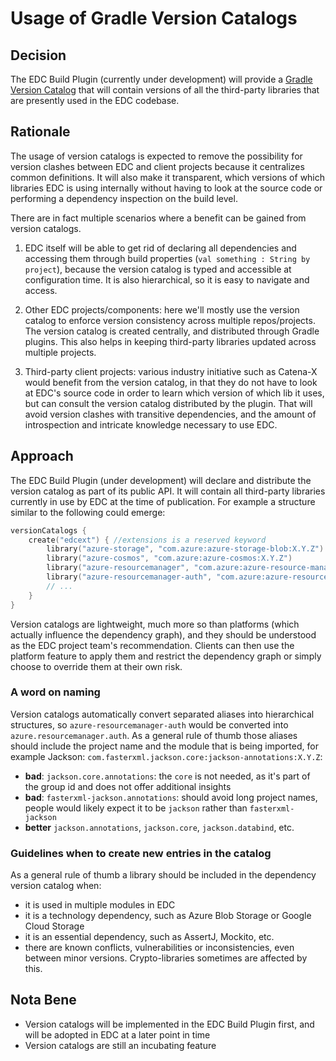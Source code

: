 # Usage of Gradle Version Catalogs

## Decision

The EDC Build Plugin (currently under development) will provide
a [Gradle Version Catalog](https://docs.gradle.org/7.4/userguide/platforms.html)
that will contain versions of all the third-party libraries that are presently used in the EDC codebase.

## Rationale

The usage of version catalogs is expected to remove the possibility for version clashes between EDC and client projects
because it centralizes common definitions.
It will also make it transparent, which versions of which libraries EDC is using internally without having to look at
the source code or performing a dependency inspection on the build level.

There are in fact multiple scenarios where a benefit can be gained from version catalogs.

1. EDC itself will be able to get rid of declaring all dependencies and accessing them through build
   properties (`val something : String by project`), because the version catalog is typed and accessible at
   configuration time. It is also hierarchical, so it is easy to navigate and access.

2. Other EDC projects/components: here we'll mostly use the version catalog to enforce version consistency across
   multiple repos/projects. The version catalog is created centrally, and distributed through Gradle plugins. This also
   helps in keeping third-party libraries updated across multiple projects.

3. Third-party client projects: various industry initiative such as Catena-X would benefit from the version catalog, in
   that they do not have to look at EDC's source code in order to learn which version of which lib it uses, but can
   consult the version catalog distributed by the plugin. That will avoid version clashes with transitive dependencies,
   and the amount of introspection and intricate knowledge necessary to use EDC.

## Approach

The EDC Build Plugin (under development) will declare and distribute the version catalog as part of its public API. It
will contain all third-party libraries currently in use by EDC at the time of publication. For example a structure
similar to the following could emerge:

```kotlin
versionCatalogs {
    create("edcext") { //extensions is a reserved keyword
        library("azure-storage", "com.azure:azure-storage-blob:X.Y.Z")
        library("azure-cosmos", "com.azure:azure-cosmos:X.Y.Z")
        library("azure-resourcemanager", "com.azure:azure-resource-manager:X.Y.Z")
        library("azure-resourcemanager-auth", "com.azure:azure-resource-manager-authorization:X.Y.Z")
        // ...
    }
}
```

Version catalogs are lightweight, much more so than platforms (which actually influence the dependency graph), and they
should be understood as the EDC project team's recommendation. Clients can then use the platform feature to apply them
and restrict the dependency graph or simply choose to override them at their own risk.

### A word on naming

Version catalogs automatically convert separated aliases into hierarchical structures, so `azure-resourcemanager-auth`
would be converted into `azure.resourcemanager.auth`. As a general rule of thumb those aliases should include the
project name and the module that is being imported, for example
Jackson: `com.fasterxml.jackson.core:jackson-annotations:X.Y.Z`:

- **bad**: `jackson.core.annotations`: the `core` is not needed, as it's part of the group id and does not offer
  additional
  insights
- **bad**: `fasterxml-jackson.annotations`: should avoid long project names, people would likely expect it to
  be `jackson` rather than `fasterxml-jackson`
- **better** `jackson.annotations`, `jackson.core`, `jackson.databind`, etc.

### Guidelines when to create new entries in the catalog

As a general rule of thumb a library should be included in the dependency version catalog when:

- it is used in multiple modules in EDC
- it is a technology dependency, such as Azure Blob Storage or Google Cloud Storage
- it is an essential dependency, such as AssertJ, Mockito, etc.
- there are known conflicts, vulnerabilities or inconsistencies, even between minor versions. Crypto-libraries sometimes
  are affected by this.

## Nota Bene

- Version catalogs will be implemented in the EDC Build Plugin first, and will be adopted in EDC at a later point in
  time
- Version catalogs are still an incubating feature